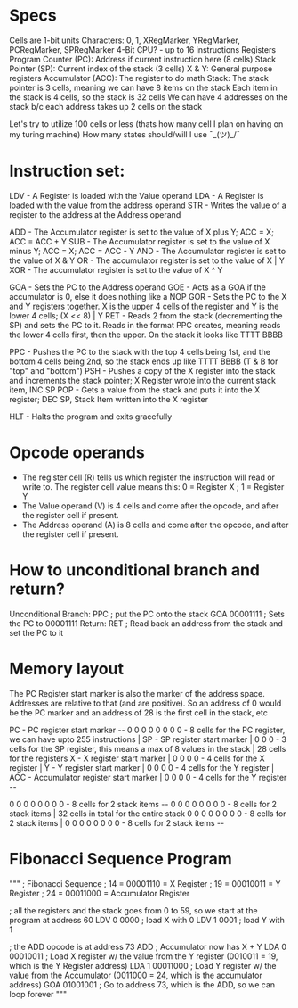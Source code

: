 # Specs
Cells are 1-bit units
Characters:
    0, 1,
    XRegMarker, YRegMarker, PCRegMarker, SPRegMarker
4-Bit CPU?
    - up to 16 instructions
Registers
    Program Counter (PC): Address if current instruction here (8 cells)
    Stack Pointer (SP): Current index of the stack (3 cells)
    X & Y: General purpose registers
    Accumulator (ACC): The register to do math
Stack:
    The stack pointer is 3 cells, meaning we can have 8 items on the stack
    Each item in the stack is 4 cells, so the stack is 32 cells
    We can have 4 addresses on the stack b/c each address takes up 2 cells on the stack

Let's try to utilize 100 cells or less (thats how many cell I plan on having on my turing machine)
How many states should/will I use ¯\_(ツ)_/¯

# Instruction set:
LDV - A Register is loaded with the Value operand
LDA - A Register is loaded with the value from the address operand
STR - Writes the value of a register to the address at the Address operand

ADD - The Accumulator register is set to the value of X plus Y; ACC = X; ACC = ACC + Y
SUB - The Accumulator register is set to the value of X minus Y; ACC = X; ACC = ACC - Y
AND - The Accumulator register is set to the value of X & Y
OR  - The accumulator register is set to the value of X | Y
XOR - The accumulator register is set to the value of X ^ Y

GOA - Sets the PC to the Address operand
GOE - Acts as a GOA if the accumulator is 0, else it does nothing like a NOP
GOR - Sets the PC to the X and Y registers together. X is the upper 4 cells of the register and Y is the lower 4 cells; (X << 8) | Y
RET - Reads 2 from the stack (decrementing the SP) and sets the PC to it. Reads in the format PPC creates, meaning reads the lower 4 cells first, then the upper. On the stack it looks like TTTT BBBB

PPC - Pushes the PC to the stack with the top 4 cells being 1st, and the bottom 4 cells being 2nd, so the stack ends up like TTTT BBBB (T & B for "top" and "bottom")
PSH - Pushes a copy of the X register into the stack and increments the stack pointer; X Register wrote into the current stack item, INC SP
POP - Gets a value from the stack and puts it into the X register; DEC SP, Stack Item written into the X register

HLT - Halts the program and exits gracefully

# Opcode operands
- The register cell (R) tells us which register the instruction will read or write to. The register cell value means this: 0 = Register X ; 1 = Register Y
- The Value operand (V) is 4 cells and come after the opcode, and after the register cell if present.
- The Address operand (A) is 8 cells and come after the opcode, and after the register cell if present.

# How to unconditional branch and return?
Unconditional Branch:
    PPC             ; put the PC onto the stack
    GOA 00001111    ; Sets the PC to 00001111
Return:
    RET             ; Read back an address from the stack and set the PC to it


# Memory layout
The PC Register start marker is also the marker of the address space. Addresses are relative to that (and are positive). So an address of 0 would be the PC marker and an address of 28 is the first cell in the stack, etc

PC              - PC register start marker                                                      --
0 0 0 0 0 0 0 0 - 8 cells for the PC register, we can have upto 255 instructions                 |
SP              - SP register start marker                                                       |
0 0 0           - 3 cells for the SP register, this means a max of 8 values in the stack         | 28 cells for the registers
X               - X register start marker                                                        |
0 0 0 0         - 4 cells for the X register                                                     |
Y               - Y register start marker                                                        |
0 0 0 0         - 4 cells for the Y register                                                     |
ACC             - Accumulator register start marker                                              |
0 0 0 0         - 4 cells for the Y register                                                    --

0 0 0 0 0 0 0 0 - 8 cells for 2 stack items  --
0 0 0 0 0 0 0 0 - 8 cells for 2 stack items   | 32 cells in total for the entire stack
0 0 0 0 0 0 0 0 - 8 cells for 2 stack items   | 
0 0 0 0 0 0 0 0 - 8 cells for 2 stack items  --

# Fibonacci Sequence Program
"""
; Fibonacci Sequence
; 14 = 00001110 = X Register
; 19 = 00010011 = Y Register
; 24 = 00011000 = Accumulator Register

; all the registers and the stack goes from 0 to 59, so we start at the program at address 60
LDV 0 0000      ; load X with 0
LDV 1 0001      ; load Y with 1

; the ADD opcode is at address 73 
ADD             ; Accumulator now has X + Y
LDA 0 00010011  ; Load X register w/ the value from the Y register (0010011 = 19, which is the Y Register address)
LDA 1 00011000  ; Load Y register w/ the value from the Accumulator (0011000 = 24, which is the accumulator address)
GOA 01001001    ; Go to address 73, which is the ADD, so we can loop forever
"""